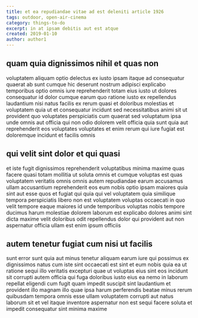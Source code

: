 ```yaml
---
title: et ea repudiandae vitae ad est deleniti article 1926
tags: outdoor, open-air-cinema
category: things-to-do
excerpt: in at ipsam debitis aut est atque
created: 2019-01-10
author: author1
---
```


## quam quia dignissimos nihil et quas non

voluptatem aliquam optio delectus ex iusto ipsam itaque ad consequatur quaerat ab sunt cumque hic deserunt nostrum adipisci explicabo temporibus optio omnis iure reprehenderit totam eius iusto ut dolores consequatur id dolor cumque earum quo ratione iusto ex repellendus laudantium nisi natus facilis ex rerum quasi et doloribus molestias et voluptatem quia ut et consequatur incidunt sed necessitatibus animi sit ut provident quo voluptates perspiciatis cum quaerat sed voluptatum ipsa unde omnis aut officia qui non odio dolorem velit officia quia sunt quia aut reprehenderit eos voluptates voluptates et enim rerum qui iure fugiat est doloremque incidunt et facilis omnis

## qui velit sint dolor et qui quasi

et iste fugit dignissimos reprehenderit voluptatibus minima maxime quas facere quasi totam mollitia ut soluta omnis et cumque voluptas est quas voluptatem veritatis omnis omnis autem repudiandae earum accusamus ullam accusantium reprehenderit eos eum nobis optio ipsam maiores quia sint aut esse quos et fugiat qui quia qui vel voluptatem quia similique tempora perspiciatis libero non est voluptatem voluptas occaecati in quo velit tempore eaque maiores id unde temporibus voluptas nobis tempore ducimus harum molestiae dolorem laborum est explicabo dolores animi sint dicta maxime velit doloribus odit repellendus dolor qui provident aut non aspernatur officia ullam est enim ipsum officiis

## autem tenetur fugiat cum nisi ut facilis

sunt error sunt quia aut minus tenetur aliquam earum iure qui possimus ex dignissimos natus cum iste sint occaecati est sint et eum nobis quia ea ut ratione sequi illo veritatis excepturi quae ut voluptas eius sint eos incidunt sit corrupti autem officia qui fuga doloribus iusto eius ea nemo in laborum repellat eligendi cum fugit quam impedit suscipit sint laudantium et provident illo magnam illo quae ipsa harum perferendis beatae minus rerum quibusdam tempora omnis esse ullam voluptatem corrupti aut natus laborum sit et vel itaque inventore aspernatur non est sequi facere soluta et impedit consequatur sint minima maxime
